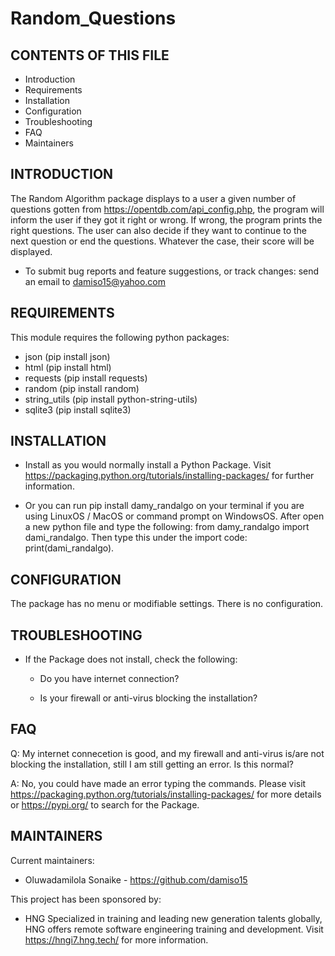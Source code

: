 # Random_Questions

CONTENTS OF THIS FILE
---------------------

 * Introduction
 * Requirements
 * Installation
 * Configuration
 * Troubleshooting
 * FAQ
 * Maintainers
 
 
INTRODUCTION
------------

The Random Algorithm package displays to a user a given number of questions gotten 
from https://opentdb.com/api_config.php, the program will inform the user if they 
got it right or wrong. If wrong, the program prints the right questions. 
The user can also decide if they want to continue to the next question or end 
the questions. Whatever the case, their score will be displayed.

 * To submit bug reports and feature suggestions, or track changes:
   send an email to damiso15@yahoo.com


REQUIREMENTS
------------

This module requires the following python packages:

 * json (pip install json)
 * html (pip install html)
 * requests (pip install requests)
 * random (pip install random)
 * string_utils (pip install python-string-utils)
 * sqlite3 (pip install sqlite3)
 
 
INSTALLATION
------------
 
 * Install as you would normally install a Python Package. Visit
   https://packaging.python.org/tutorials/installing-packages/ for further 
   information.
 
 * Or you can run pip install damy_randalgo on your terminal if you are 
 using LinuxOS / MacOS or command prompt on WindowsOS. After open a new 
 python file and type the following: from damy_randalgo import dami_randalgo. 
 Then type this under the import code: print(dami_randalgo).
 
 
CONFIGURATION
-------------

The package has no menu or modifiable settings. There is no configuration.


TROUBLESHOOTING
---------------

 * If the Package does not install, check the following:

   - Do you have internet connection?

   - Is your firewall or anti-virus blocking the installation?

FAQ
---

Q: My internet connecetion is good, and my firewall and anti-virus is/are not 
blocking the installation, still I am still getting an error. Is this normal?

A: No, you could have made an error typing the commands. Please visit 
https://packaging.python.org/tutorials/installing-packages/ for more details or 
https://pypi.org/ to search for the Package.


MAINTAINERS
-----------

Current maintainers:
 * Oluwadamilola Sonaike - https://github.com/damiso15

This project has been sponsored by:
 * HNG
   Specialized in training and leading new generation talents globally, 
   HNG offers remote software engineering training and development. 
   Visit https://hngi7.hng.tech/ for more information.
